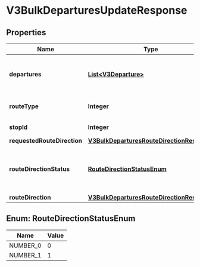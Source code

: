 # V3BulkDeparturesUpdateResponse

## Properties
Name | Type | Description | Notes
------------ | ------------- | ------------- | -------------
**departures** | [**List&lt;V3Departure&gt;**](V3Departure.md) | Timetabled and real-time service departures |  [optional]
**routeType** | **Integer** | Transport mode identifier |  [optional]
**stopId** | **Integer** | Stop identifier |  [optional]
**requestedRouteDirection** | [**V3BulkDeparturesRouteDirectionResponse**](V3BulkDeparturesRouteDirectionResponse.md) |  |  [optional]
**routeDirectionStatus** | [**RouteDirectionStatusEnum**](#RouteDirectionStatusEnum) | The status of the route direction (changed | unchanged).  If changed, requests should change the requested_route_direction for the route_direction supplied. |  [optional]
**routeDirection** | [**V3BulkDeparturesRouteDirectionResponse**](V3BulkDeparturesRouteDirectionResponse.md) |  |  [optional]

<a name="RouteDirectionStatusEnum"></a>
## Enum: RouteDirectionStatusEnum
Name | Value
---- | -----
NUMBER_0 | 0
NUMBER_1 | 1
